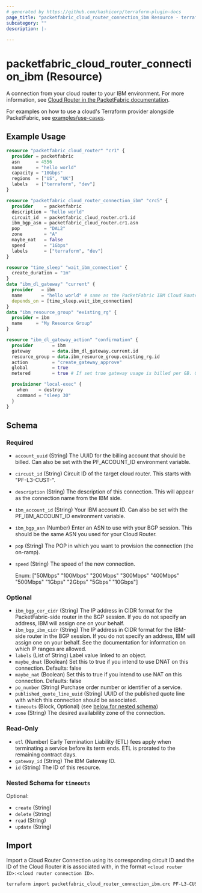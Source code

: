```yaml
---
# generated by https://github.com/hashicorp/terraform-plugin-docs
page_title: "packetfabric_cloud_router_connection_ibm Resource - terraform-provider-packetfabric"
subcategory: ""
description: |-
  
---
```


# packetfabric_cloud_router_connection_ibm (Resource)

A connection from your cloud router to your IBM environment. For more information, see [Cloud Router in the PacketFabric documentation](https://docs.packetfabric.com/cr/).

For examples on how to use a cloud's Terraform provider alongside PacketFabric, see [examples/use-cases](https://github.com/PacketFabric/terraform-provider-packetfabric/tree/main/examples/use-cases).

## Example Usage

```terraform
resource "packetfabric_cloud_router" "cr1" {
  provider = packetfabric
  asn      = 4556
  name     = "hello world"
  capacity = "10Gbps"
  regions  = ["US", "UK"]
  labels   = ["terraform", "dev"]
}

resource "packetfabric_cloud_router_connection_ibm" "crc5" {
  provider    = packetfabric
  description = "hello world"
  circuit_id  = packetfabric_cloud_router.cr1.id
  ibm_bgp_asn = packetfabric_cloud_router.cr1.asn
  pop         = "DAL2"
  zone        = "A"
  maybe_nat   = false
  speed       = "1Gbps"
  labels      = ["terraform", "dev"]
}

resource "time_sleep" "wait_ibm_connection" {
  create_duration = "1m"
}
data "ibm_dl_gateway" "current" {
  provider   = ibm
  name       = "hello world" # same as the PacketFabric IBM Cloud Router Connection description
  depends_on = [time_sleep.wait_ibm_connection]
}
data "ibm_resource_group" "existing_rg" {
  provider = ibm
  name     = "My Resource Group"
}

resource "ibm_dl_gateway_action" "confirmation" {
  provider       = ibm
  gateway        = data.ibm_dl_gateway.current.id
  resource_group = data.ibm_resource_group.existing_rg.id
  action         = "create_gateway_approve"
  global         = true
  metered        = true # If set true gateway usage is billed per GB. Otherwise, flat rate is charged for the gateway

  provisioner "local-exec" {
    when    = destroy
    command = "sleep 30"
  }
}
```


<!-- schema generated by tfplugindocs -->
## Schema

### Required

- `account_uuid` (String) The UUID for the billing account that should be billed. Can also be set with the PF_ACCOUNT_ID environment variable.
- `circuit_id` (String) Circuit ID of the target cloud router. This starts with "PF-L3-CUST-".
- `description` (String) The description of this connection. This will appear as the connection name from the IBM side.
- `ibm_account_id` (String) Your IBM account ID. Can also be set with the PF_IBM_ACCOUNT_ID environment variable.
- `ibm_bgp_asn` (Number) Enter an ASN to use with your BGP session. This should be the same ASN you used for your Cloud Router.
- `pop` (String) The POP in which you want to provision the connection (the on-ramp).
- `speed` (String) The speed of the new connection.

	Enum: ["50Mbps" "100Mbps" "200Mbps" "300Mbps" "400Mbps" "500Mbps" "1Gbps" "2Gbps" "5Gbps" "10Gbps"]

### Optional

- `ibm_bgp_cer_cidr` (String) The IP address in CIDR format for the PacketFabric-side router in the BGP session. If you do not specify an address, IBM will assign one on your behalf.
- `ibm_bgp_ibm_cidr` (String) The IP address in CIDR format for the IBM-side router in the BGP session. If you do not specify an address, IBM will assign one on your behalf. See the documentation for information on which IP ranges are allowed.
- `labels` (List of String) Label value linked to an object.
- `maybe_dnat` (Boolean) Set this to true if you intend to use DNAT on this connection. Defaults: false
- `maybe_nat` (Boolean) Set this to true if you intend to use NAT on this connection. Defaults: false
- `po_number` (String) Purchase order number or identifier of a service.
- `published_quote_line_uuid` (String) UUID of the published quote line with which this connection should be associated.
- `timeouts` (Block, Optional) (see [below for nested schema](#nestedblock--timeouts))
- `zone` (String) The desired availability zone of the connection.

### Read-Only

- `etl` (Number) Early Termination Liability (ETL) fees apply when terminating a service before its term ends. ETL is prorated to the remaining contract days.
- `gateway_id` (String) The IBM Gateway ID.
- `id` (String) The ID of this resource.

<a id="nestedblock--timeouts"></a>
### Nested Schema for `timeouts`

Optional:

- `create` (String)
- `delete` (String)
- `read` (String)
- `update` (String)




## Import

Import a Cloud Router Connection using its corresponding circuit ID and the ID of the Cloud Router it is associated with, in the format `<cloud router ID>:<cloud router connection ID>`.

```bash
terraform import packetfabric_cloud_router_connection_ibm.crc PF-L3-CUST-1700239:PF-L3-CON-2980512
```